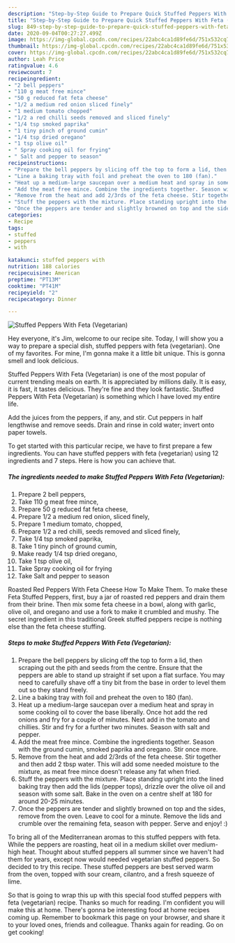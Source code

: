 ```yaml
---
description: "Step-by-Step Guide to Prepare Quick Stuffed Peppers With Feta (Vegetarian)"
title: "Step-by-Step Guide to Prepare Quick Stuffed Peppers With Feta (Vegetarian)"
slug: 849-step-by-step-guide-to-prepare-quick-stuffed-peppers-with-feta-vegetarian
date: 2020-09-04T00:27:27.499Z
image: https://img-global.cpcdn.com/recipes/22abc4ca1d89fe6d/751x532cq70/stuffed-peppers-with-feta-vegetarian-recipe-main-photo.jpg
thumbnail: https://img-global.cpcdn.com/recipes/22abc4ca1d89fe6d/751x532cq70/stuffed-peppers-with-feta-vegetarian-recipe-main-photo.jpg
cover: https://img-global.cpcdn.com/recipes/22abc4ca1d89fe6d/751x532cq70/stuffed-peppers-with-feta-vegetarian-recipe-main-photo.jpg
author: Leah Price
ratingvalue: 4.6
reviewcount: 7
recipeingredient:
- "2 bell peppers"
- "110 g meat free mince"
- "50 g reduced fat feta cheese"
- "1/2 a medium red onion sliced finely"
- "1 medium tomato chopped"
- "1/2 a red chilli seeds removed and sliced finely"
- "1/4 tsp smoked paprika"
- "1 tiny pinch of ground cumin"
- "1/4 tsp dried oregano"
- "1 tsp olive oil"
- " Spray cooking oil for frying"
- " Salt and pepper to season"
recipeinstructions:
- "Prepare the bell peppers by slicing off the top to form a lid, then scraping out the pith and seeds from the centre. Ensure that the peppers are able to stand up straight if set upon a flat surface. You may need to carefully shave off a tiny bit from the base in order to level them out so they stand freely."
- "Line a baking tray with foil and preheat the oven to 180 (fan)."
- "Heat up a medium-large saucepan over a medium heat and spray in some cooking oil to cover the base liberally. Once hot add the red onions and fry for a couple of minutes. Next add in the tomato and chillies. Stir and fry for a further two minutes. Season with salt and pepper."
- "Add the meat free mince. Combine the ingredients together. Season with the ground cumin, smoked paprika and oregano. Stir once more."
- "Remove from the heat and add 2/3rds of the feta cheese. Stir together and then add 2 tbsp water. This will add some needed moisture to the mixture, as meat free mince doesn&#39;t release any fat when fried."
- "Stuff the peppers with the mixture. Place standing upright into the lined baking tray then add the lids (pepper tops), drizzle over the olive oil and season with some salt. Bake in the oven on a centre shelf at 180 for around 20-25 minutes."
- "Once the peppers are tender and slightly browned on top and the sides, remove from the oven. Leave to cool for a minute. Remove the lids and crumble over the remaining feta, season with pepper. Serve and enjoy! :)"
categories:
- Recipe
tags:
- stuffed
- peppers
- with

katakunci: stuffed peppers with 
nutrition: 188 calories
recipecuisine: American
preptime: "PT13M"
cooktime: "PT41M"
recipeyield: "2"
recipecategory: Dinner

---
```



![Stuffed Peppers With Feta (Vegetarian)](https://img-global.cpcdn.com/recipes/22abc4ca1d89fe6d/751x532cq70/stuffed-peppers-with-feta-vegetarian-recipe-main-photo.jpg)

Hey everyone, it's Jim, welcome to our recipe site. Today, I will show you a way to prepare a special dish, stuffed peppers with feta (vegetarian). One of my favorites. For mine, I'm gonna make it a little bit unique. This is gonna smell and look delicious.

Stuffed Peppers With Feta (Vegetarian) is one of the most popular of current trending meals on earth. It is appreciated by millions daily. It is easy, it is fast, it tastes delicious. They're fine and they look fantastic. Stuffed Peppers With Feta (Vegetarian) is something which I have loved my entire life.

Add the juices from the peppers, if any, and stir. Cut peppers in half lengthwise and remove seeds. Drain and rinse in cold water; invert onto paper towels.


To get started with this particular recipe, we have to first prepare a few ingredients. You can have stuffed peppers with feta (vegetarian) using 12 ingredients and 7 steps. Here is how you can achieve that.

<!--inarticleads1-->

##### The ingredients needed to make Stuffed Peppers With Feta (Vegetarian):

1. Prepare 2 bell peppers,
1. Take 110 g meat free mince,
1. Prepare 50 g reduced fat feta cheese,
1. Prepare 1/2 a medium red onion, sliced finely,
1. Prepare 1 medium tomato, chopped,
1. Prepare 1/2 a red chilli, seeds removed and sliced finely,
1. Take 1/4 tsp smoked paprika,
1. Take 1 tiny pinch of ground cumin,
1. Make ready 1/4 tsp dried oregano,
1. Take 1 tsp olive oil,
1. Take  Spray cooking oil for frying
1. Take  Salt and pepper to season


Roasted Red Peppers With Feta Cheese How To Make Them. To make these Feta Stuffed Peppers, first, buy a jar of roasted red peppers and drain them from their brine. Then mix some feta cheese in a bowl, along with garlic, olive oil, and oregano and use a fork to make it crumbled and mushy. The secret ingredient in this traditional Greek stuffed peppers recipe is nothing else than the feta cheese stuffing. 

<!--inarticleads2-->

##### Steps to make Stuffed Peppers With Feta (Vegetarian):

1. Prepare the bell peppers by slicing off the top to form a lid, then scraping out the pith and seeds from the centre. Ensure that the peppers are able to stand up straight if set upon a flat surface. You may need to carefully shave off a tiny bit from the base in order to level them out so they stand freely.
1. Line a baking tray with foil and preheat the oven to 180 (fan).
1. Heat up a medium-large saucepan over a medium heat and spray in some cooking oil to cover the base liberally. Once hot add the red onions and fry for a couple of minutes. Next add in the tomato and chillies. Stir and fry for a further two minutes. Season with salt and pepper.
1. Add the meat free mince. Combine the ingredients together. Season with the ground cumin, smoked paprika and oregano. Stir once more.
1. Remove from the heat and add 2/3rds of the feta cheese. Stir together and then add 2 tbsp water. This will add some needed moisture to the mixture, as meat free mince doesn&#39;t release any fat when fried.
1. Stuff the peppers with the mixture. Place standing upright into the lined baking tray then add the lids (pepper tops), drizzle over the olive oil and season with some salt. Bake in the oven on a centre shelf at 180 for around 20-25 minutes.
1. Once the peppers are tender and slightly browned on top and the sides, remove from the oven. Leave to cool for a minute. Remove the lids and crumble over the remaining feta, season with pepper. Serve and enjoy! :)


To bring all of the Mediterranean aromas to this stuffed peppers with feta. While the peppers are roasting, heat oil in a medium skillet over medium-high heat. Thought about stuffed peppers all summer since we haven&#39;t had them for years, except now would needed vegetarian stuffed peppers. So decided to try this recipe. These stuffed peppers are best served warm from the oven, topped with sour cream, cilantro, and a fresh squeeze of lime. 

So that is going to wrap this up with this special food stuffed peppers with feta (vegetarian) recipe. Thanks so much for reading. I'm confident you will make this at home. There's gonna be interesting food at home recipes coming up. Remember to bookmark this page on your browser, and share it to your loved ones, friends and colleague. Thanks again for reading. Go on get cooking!
